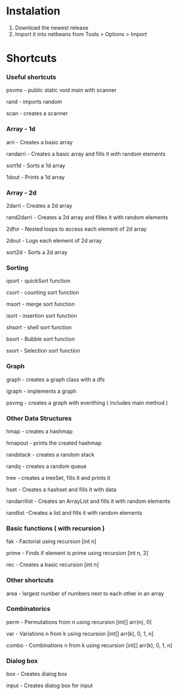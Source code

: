 # Instalation

1. Download the newest release
2. Import it into netbeans from Tools > Options > Import

# Shortcuts

### Useful shortcuts

psvms - public static void main with scanner

rand - imports random

scan - creates a scanner

### Array - 1d

arri - Creates a basic array

randarri - Creates a basic array and fills it with random elements

sort1d - Sorts a 1d array

1dout - Prints a 1d array

### Array - 2d

2darri - Creates a 2d array

rand2darri - Creates a 2d array and filles it with random elements

2dfor - Nested loops to access each element of 2d array

2dout - Logs each element of 2d array

sort2d - Sorts a 2d array

### Sorting 

qsort - quickSort function

csort - counting sort function

msort - merge sort function

isort - insertion sort function

shsort - shell sort function

bsort - Bubble sort function

ssort - Selection sort function

### Graph

graph - creates a graph class with a dfs

igraph - implements a graph

psvmg - creates a graph with everithing ( includes main method )

### Other Data Structures

hmap - creates a hashmap

hmapout - prints the created hashmap

randstack - creates a random stack

randq - creates a random queue

tree - creates a treeSet, fills it and prints it

hset - Creates a hashset and fills it with data

randarrilist - Creates an ArrayList and fills it with random elements

randlist -Creates a list and fills it with random elements

### Basic functions ( with recursion )

fak - Factorial using recursion [int n]

prime - Finds if element is prime using recursion [int n, 2]

rec - Creates a basic recursion [int n]

### Other shortcuts

area - largest number of numbers next to each other in an array

### Combinatorics

perm - Permutations from n using recursion [int[] arr(n), 0]

var - Variations n from k using recursion [int[] arr(k), 0, 1, n]

combo - Combinations n from k using recursion [int[] arr(k), 0, 1, n]

### Dialog box
box - Creates dialog box

input - Creates dialog box for input

